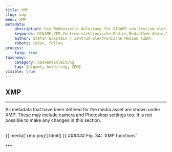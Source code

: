```yaml
---
title: XMP
slug: xmp
menu: XMP
metadata:
    description: Die Webbasierte Anleitung für DIGAME vom Zentrum elektronische Medien ZEM.
    keywords: DIGAME,ZEM,Zentrum elektronische Medien,Mediathek Admin,Mediathek,Bilddatenbank,Bildverwaltung,Bundesverwaltung,Eidgenossenschaft,Schweizerische Eidgenossenschaft,VBS,Bundesamt für Verteidigung, Bevölkerungsschutz und Sport
    author: Stefan Eckstein | Zentrum elektronische Medien (ZEM)
    robots: index, follow
process:
	twig: true
taxonomy:
    category: backendanleitung
    tag: [digame, Anleitung, ZEM]
visible: true
---
```


## XMP
***
All metadata that have been defined for the media asset are shown under XMP. These may include camera and Photoshop settings too. It is not possible to make any changes in this section.

<br>
{{ media['xmp.png'].html() }}
###### Fig. 34: ‘XMP functions’
<br>

<br>
***
